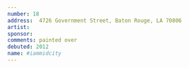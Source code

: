 ```yaml
---
number: 18
address:  4726 Government Street, Baton Rouge, LA 70806
artist:  
sponsor: 
comments: painted over
debuted: 2012
name: #iammidcity
---
```


